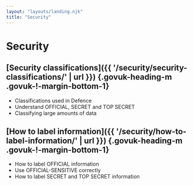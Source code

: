 ```yaml
---
layout: "layouts/landing.njk"
title: "Security"
---
```


# Security

## [Security classifications]({{ '/security/security-classifications/' | url }}) {.govuk-heading-m .govuk-!-margin-bottom-1}

- Classifications used in Defence
- Understand OFFICIAL, SECRET and TOP SECRET
- Classifying large amounts of data

## [How to label information]({{ '/security/how-to-label-information/' | url }}) {.govuk-heading-m .govuk-!-margin-bottom-1}

- How to label OFFICIAL information
- Use OFFICIAL-SENSITIVE correctly
- How to label SECRET and TOP SECRET information
